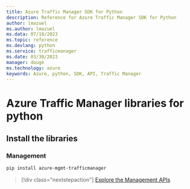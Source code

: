 ```yaml
---
title: Azure Traffic Manager SDK for Python
description: Reference for Azure Traffic Manager SDK for Python
author: lmazuel
ms.author: lmazuel
ms.data: 07/18/2023
ms.topic: reference
ms.devlang: python
ms.service: trafficmanager
ms.date: 03/30/2023
manager: douge
ms.technology: azure
keywords: Azure, python, SDK, API, Traffic Manager
---
```

# Azure Traffic Manager libraries for python

## Install the libraries

### Management

```bash
pip install azure-mgmt-trafficmanager
```

> [!div class="nextstepaction"]
> [Explore the Management APIs](/python/api/overview/azure/trafficmanager/management)